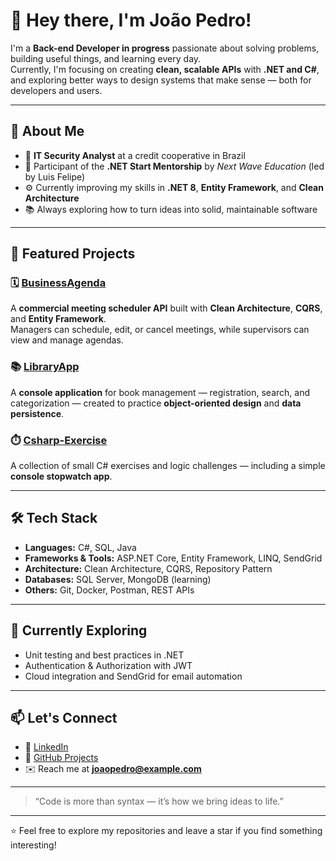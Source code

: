# 👋 Hey there, I'm João Pedro!

I'm a **Back-end Developer in progress** passionate about solving problems, building useful things, and learning every day.  
Currently, I'm focusing on creating **clean, scalable APIs** with **.NET and C#**, and exploring better ways to design systems that make sense — both for developers and users.

---

## 🚀 About Me

- 💼 **IT Security Analyst** at a credit cooperative in Brazil  
- 🧠 Participant of the **.NET Start Mentorship** by *Next Wave Education* (led by Luis Felipe)  
- ⚙️ Currently improving my skills in **.NET 8**, **Entity Framework**, and **Clean Architecture**  
- 📚 Always exploring how to turn ideas into solid, maintainable software

---

## 🧩 Featured Projects

### 🗓️ [BusinessAgenda](https://github.com/JoaoPedroDev/BusinessAgenda)
A **commercial meeting scheduler API** built with **Clean Architecture**, **CQRS**, and **Entity Framework**.  
Managers can schedule, edit, or cancel meetings, while supervisors can view and manage agendas.

### 📚 [LibraryApp](https://github.com/JoaoPedroDev/LibraryApp)
A **console application** for book management — registration, search, and categorization — created to practice **object-oriented design** and **data persistence**.

### ⏱️ [Csharp-Exercise](https://github.com/JoaoPedroDev/Csharp-Exercise/tree/stopwatch)
A collection of small C# exercises and logic challenges — including a simple **console stopwatch app**.

---

## 🛠️ Tech Stack

- **Languages:** C#, SQL, Java  
- **Frameworks & Tools:** ASP.NET Core, Entity Framework, LINQ, SendGrid  
- **Architecture:** Clean Architecture, CQRS, Repository Pattern  
- **Databases:** SQL Server, MongoDB (learning)  
- **Others:** Git, Docker, Postman, REST APIs  

---

## 🌱 Currently Exploring

- Unit testing and best practices in .NET  
- Authentication & Authorization with JWT  
- Cloud integration and SendGrid for email automation  

---

## 📫 Let's Connect

- 💼 [LinkedIn](https://www.linkedin.com/in/joaopedro/)  
- 🧠 [GitHub Projects](https://github.com/JoaoPedroDev)  
- ✉️ Reach me at **joaopedro@example.com**

---

> “Code is more than syntax — it’s how we bring ideas to life.”

---

⭐ Feel free to explore my repositories and leave a star if you find something interesting!
